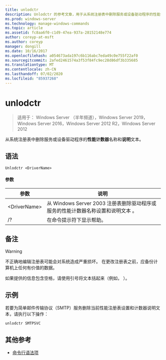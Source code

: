 ```yaml
---
title: unlodctr
description: Unlodctr 的参考文章，用于从系统注册表中删除服务或设备驱动程序的性能计数器名称和说明文本
ms.prod: windows-server
ms.technology: manage-windows-commands
ms.topic: article
ms.assetid: fc8aa6f0-c1d9-47ea-937a-28152148e774
author: coreyp-at-msft
ms.author: coreyp
manager: dongill
ms.date: 10/16/2017
ms.openlocfilehash: a054673ada197c6b116abc7eda49c0e755f22af0
ms.sourcegitcommit: 2afed2461574a3f53f84fc9ec28d86df3b335685
ms.translationtype: MT
ms.contentlocale: zh-CN
ms.lasthandoff: 07/02/2020
ms.locfileid: "85937268"
---
```

# <a name="unlodctr"></a>unlodctr

> 适用于： Windows Server （半年频道），Windows Server 2019，Windows Server 2016，Windows Server 2012 R2，Windows Server 2012

从系统注册表中删除服务或设备驱动程序的**性能计数器**名称和**说明**文本。

## <a name="syntax"></a>语法
```
Unlodctr <DriverName>
```
#### <a name="parameters"></a>参数
|参数|说明|
|-------|--------|
|\<DriverName>|从 Windows Server 2003 注册表删除驱动程序或服务的性能计数器名称设置和说明文本 <DriverName> 。|
|/?|在命令提示符下显示帮助。|

## <a name="remarks"></a>备注
> [!WARNING]
> 不正确地编辑注册表可能会对系统造成严重损坏。 在更改注册表之前，应备份计算机上任何有价值的数据。

如果提供的信息包含空格，请使用引号将文本括起来（例如， <DriverName> ）。

## <a name="examples"></a>示例
若要为简单邮件传输协议（SMTP）服务删除当前性能注册表设置和计数器说明文本，请执行以下操作：
```
unlodctr SMTPSVC
```
## <a name="additional-references"></a>其他参考
- [命令行语法项](command-line-syntax-key.md)

